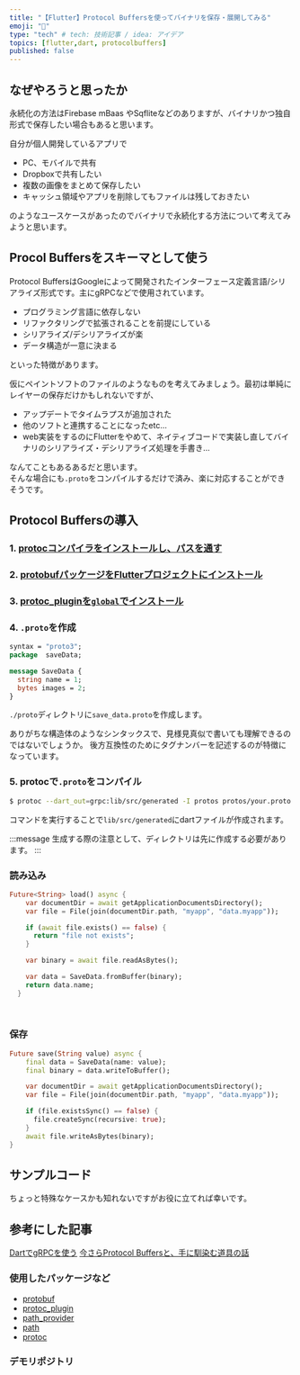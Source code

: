 ```yaml
---
title: "【Flutter】Protocol Buffersを使ってバイナリを保存・展開してみる"
emoji: "📁"
type: "tech" # tech: 技術記事 / idea: アイデア
topics: [flutter,dart, protocolbuffers]
published: false
---
```


## なぜやろうと思ったか

永続化の方法はFirebase mBaas やSqfliteなどのありますが、バイナリかつ独自形式で保存したい場合もあると思います。

自分が個人開発しているアプリで  
- PC、モバイルで共有
- Dropboxで共有したい
- 複数の画像をまとめて保存したい
- キャッシュ領域やアプリを削除してもファイルは残しておきたい


のようなユースケースがあったのでバイナリで永続化する方法について考えてみようと思います。  


## Procol Buffersをスキーマとして使う
Protocol BuffersはGoogleによって開発されたインターフェース定義言語/シリアライズ形式です。主にgRPCなどで使用されています。  

- プログラミング言語に依存しない
- リファクタリングで拡張されることを前提にしている
- シリアライズ/デシリアライズが楽
- データ構造が一意に決まる

といった特徴があります。

仮にペイントソフトのファイルのようなものを考えてみましょう。最初は単純にレイヤーの保存だけかもしれないですが、
- アップデートでタイムラプスが追加された
- 他のソフトと連携することになったetc...
- web実装をするのにFlutterをやめて、ネイティブコードで実装し直してバイナリのシリアライズ・デシリアライズ処理を手書き...

なんてこともあるあるだと思います。  
そんな場合にも`.proto`をコンパイルするだけで済み、楽に対応することができそうです。

## Protocol Buffersの導入
### 1. [protocコンパイラをインストールし、パスを通す]()
### 2. [protobufパッケージをFlutterプロジェクトにインストール](https://pub.dev/packages/protobuf/install)
### 3. [protoc_pluginを`global`でインストール](https://pub.dev/packages/protoc_plugin/install)
### 4. `.proto`を作成
```proto
syntax = "proto3";
package  saveData;

message SaveData {
  string name = 1; 
  bytes images = 2;
}
```
`./proto`ディレクトリに`save_data.proto`を作成します。

ありがちな構造体のようなシンタックスで、見様見真似で書いても理解できるのではないでしょうか。
後方互換性のためにタグナンバーを記述するのが特徴になっています。
### 5. protocで`.proto`をコンパイル
```bash
$ protoc --dart_out=grpc:lib/src/generated -I protos protos/your.proto
```
コマンドを実行することで`lib/src/generated`にdartファイルが作成されます。

:::message
生成する際の注意として、ディレクトリは先に作成する必要があります。
:::

### 読み込み
```dart
Future<String> load() async {
    var documentDir = await getApplicationDocumentsDirectory();
    var file = File(join(documentDir.path, "myapp", "data.myapp"));

    if (await file.exists() == false) {
      return "file not exists";
    }

    var binary = await file.readAsBytes();

    var data = SaveData.fromBuffer(binary);
    return data.name;
  }

  
```

### 保存

```dart
Future save(String value) async {
    final data = SaveData(name: value);
    final binary = data.writeToBuffer();

    var documentDir = await getApplicationDocumentsDirectory();
    var file = File(join(documentDir.path, "myapp", "data.myapp"));

    if (file.existsSync() == false) {
      file.createSync(recursive: true);
    }
    await file.writeAsBytes(binary);
}
```


## サンプルコード

ちょっと特殊なケースかも知れないですがお役に立てれば幸いです。

## 参考にした記事

[DartでgRPCを使う](https://qiita.com/kabochapo/items/6848457ea7a966baf957#protoc)
[今さらProtocol Buffersと、手に馴染む道具の話](https://qiita.com/yugui/items/160737021d25d761b353#protocol-buffers%E3%81%A8%E3%81%AF)



### 使用したパッケージなど
- [protobuf](https://pub.dev/packages/protobuf/install)
- [protoc_plugin](https://pub.dev/packages/protoc_plugin/install)
- [path_provider]()
- [path]()
- [protoc](https://github.com/protocolbuffers/protobuf/releases)

### デモリポジトリ

